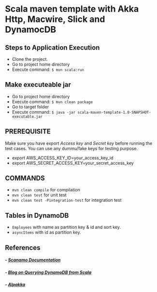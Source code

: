 # Scala maven template with Akka Http, Macwire, Slick and DynamocDB

## Steps to Application Execution

- Clone the project.
- Go to project home directory
- Execute command: `$ mvn scala:run`

## Make executeable jar

- Go to project home directory
- Execute command: `$ mvn clean package`
- Go to target folder
- Execute command: `$ java -jar scala-maven-template-1.0-SNAPSHOT-executable.jar`

## PREREQUISITE
Make sure you have export *Access key* and *Secret key* before running the test cases. You can use any dummu/fake keys for testing purpose.
- export AWS_ACCESS_KEY_ID=your_access_key_id
- export AWS_SECRET_ACCESS_KEY=your_secret_access_key

## COMMANDS
- `mvn clean compile` for compilation
- `mvn clean test` for unit test
- `mvn clean test -Pintegration-test` for integration test

## Tables in DynamoDB

- `Employees` with name as partition key & id and sort key.
- `asyncItems` with id as partition key.

## References
##### -  [Scanamo Documentation](https://www.scanamo.org/)
##### -  [Blog on Querying DynamoDB from Scala](https://www.beyondthelines.net/databases/querying-dynamodb-from-scala/)
##### -  [Alpakka](https://developer.lightbend.com/docs/alpakka/current/dynamodb.html)